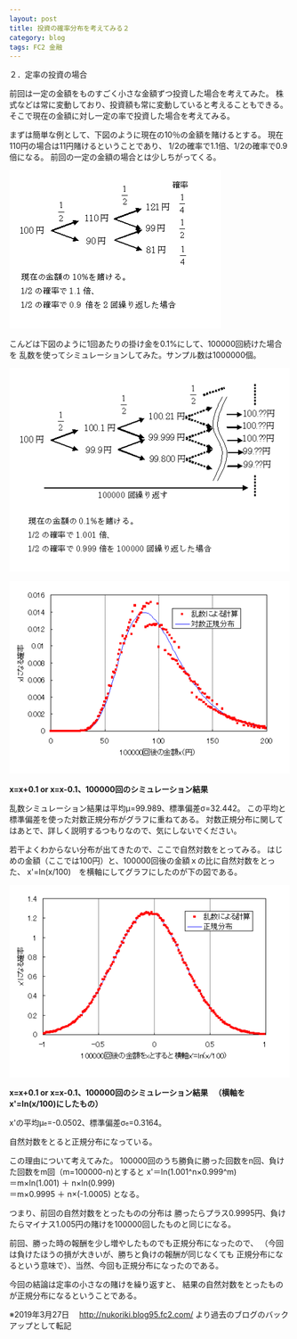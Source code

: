 ```yaml
---
layout: post
title: 投資の確率分布を考えてみる２
category: blog
tags: FC2 金融
---
```


２．定率の投資の場合

前回は一定の金額をものすごく小さな金額ずつ投資した場合を考えてみた。 
株式などは常に変動しており、投資額も常に変動していると考えることもできる。 
そこで現在の金額に対し一定の率で投資した場合を考えてみる。

まずは簡単な例として、下図のように現在の10％の金額を賭けるとする。 
現在110円の場合は11円賭けるということであり、 
1/2の確率で1.1倍、1/2の確率で0.9倍になる。 
前回の一定の金額の場合とは少しちがってくる。

![image](/images/2008nukoriki/mniko2.gif)


こんどは下図のように1回あたりの掛け金を0.1%にして、100000回続けた場合を 
乱数を使ってシミュレーションしてみた。サンプル数は1000000個。

![image](/images/2008nukoriki/mniko3.gif)

![image](/images/2008nukoriki/niko3.gif)

<strong>x=x+0.1 or x=x-0.1、100000回のシミュレーション結果</strong> 

乱数シミュレーション結果は平均&mu;=99.989、標準偏差&sigma;=32.442。 
この平均と標準偏差を使った対数正規分布がグラフに重ねてある。 
対数正規分布に関してはあとで、詳しく説明するつもりなので、気にしないでください。 

若干よくわからない分布が出てきたので、ここで自然対数をとってみる。 
はじめの金額（ここでは100円）と、100000回後の金額ｘの比に自然対数をとった、 
x'=ln(x/100)　を横軸にしてグラフにしたのが下の図である。 

![image](/images/2008nukoriki/niko3log.gif)

<strong>x=x+0.1 or x=x-0.1、100000回のシミュレーション結果
　（横軸をx'=ln(x/100)にしたもの）</strong> 

x'の平均&mu;<span style="font-size:x-small;">e</span>=-0.0502、標準偏差&sigma;<span style="font-size:x-small;">e</span>=0.3164。

自然対数をとると正規分布になっている。

この理由について考えてみた。
100000回のうち勝負に勝った回数をn回、負けた回数をm回（m=100000-n)とすると
x'＝ln(1.001^n×0.999^m)  
 ＝m×ln(1.001) ＋ n×ln(0.999)  
 ＝m×0.9995 ＋ n×(-1.0005)    となる。

つまり、前回の自然対数をとったものの分布は
勝ったらプラス0.9995円、負けたらマイナス1.005円の賭けを100000回したものと同じになる。

前回、勝った時の報酬を少し増やしたものでも正規分布になったので、
（今回は負けたほうの損が大きいが、勝ちと負けの報酬が同じなくても
正規分布になるという意味で）、当然、今回も正規分布になったのである。


今回の結論は定率の小さなの賭けを繰り返すと、
結果の自然対数をとったものが正規分布になるということである。

※2019年3月27日　
http://nukoriki.blog95.fc2.com/
より過去のブログのバックアップとして転記
